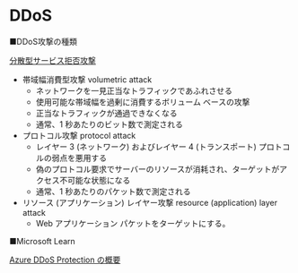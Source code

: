 # DDoS


■DDoS攻撃の種類

[分散型サービス拒否攻撃](https://docs.microsoft.com/ja-jp/learn/modules/describe-basic-security-capabilities-azure/3-describe-azure-ddos-protection)

- 帯域幅消費型攻撃 volumetric attack
  - ネットワークを一見正当なトラフィックであふれさせる
  - 使用可能な帯域幅を過剰に消費するボリューム ベースの攻撃
  - 正当なトラフィックが通過できなくなる
  - 通常、1 秒あたりのビット数で測定される
- プロトコル攻撃 protocol attack
  - レイヤー 3 (ネットワーク) およびレイヤー 4 (トランスポート) プロトコルの弱点を悪用する
  - 偽のプロトコル要求でサーバーのリソースが消耗され、ターゲットがアクセス不可能な状態になる
  - 通常、1 秒あたりのパケット数で測定される
- リソース (アプリケーション) レイヤー攻撃 resource (application) layer attack
  - Web アプリケーション パケットをターゲットにする。


■Microsoft Learn

[Azure DDoS Protection の概要](https://docs.microsoft.com/ja-jp/learn/modules/introduction-azure-ddos-protection/)
